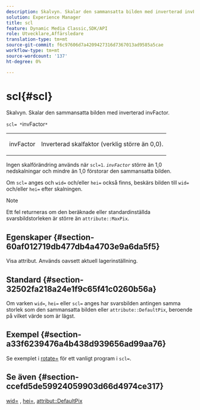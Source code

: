 ```yaml
---
description: Skalvyn. Skalar den sammansatta bilden med inverterad invFactor.
solution: Experience Manager
title: scl
feature: Dynamic Media Classic,SDK/API
role: Utvecklare,Affärsledare
translation-type: tm+mt
source-git-commit: f6c97606d7a4209427316d7367013ad9585a5cae
workflow-type: tm+mt
source-wordcount: '137'
ht-degree: 0%

---
```



# scl{#scl}

Skalvyn. Skalar den sammansatta bilden med inverterad invFactor.

`scl= *`invFactor`*`

<table id="simpletable_A09F5EECAC2B4E0F8633D71C6AD36D8D"> 
 <tr class="strow"> 
  <td class="stentry"> <p><span class="varname"> invFactor</span> </p> </td> 
  <td class="stentry"> <p>Inverterad skalfaktor (verklig större än 0,0). </p></td> 
 </tr> 
</table>

Ingen skalförändring används när `scl=1`. *`invFactor`* större än 1,0 nedskalningar och mindre än 1,0 förstorar den sammansatta bilden.

Om `scl=` anges och `wid=` och/eller `hei=` också finns, beskärs bilden till `wid=` och/eller `hei=` efter skalningen.

>[!NOTE]
>
>Ett fel returneras om den beräknade eller standardinställda svarsbildstorleken är större än `attribute::MaxPix`.

## Egenskaper {#section-60af012719db477db4a4703e9a6da5f5}

Visa attribut. Används oavsett aktuell lagerinställning.

## Standard {#section-32502fa218a24e1f9c65f41c0260b56a}

Om varken `wid=`, `hei=` eller `scl=` anges har svarsbilden antingen samma storlek som den sammansatta bilden eller `attribute::DefaultPix`, beroende på vilket värde som är lägst.

## Exempel {#section-a33f6239476a4b438d939656ad99aa76}

Se exemplet i [rotate=](../../../../../is-api/http-ref/image-serving-api-ref/c-http-protocol-reference/c-command-reference/r-rotate.md#reference-12abb086635546ec9ec2e1a793dc1096) för ett vanligt program i `scl=`.

## Se även {#section-ccefd5de59924059903d66d4974ce317}

[wid=](../../../../../is-api/http-ref/image-serving-api-ref/c-http-protocol-reference/c-command-reference/r-is-http-wid.md#reference-bfeadcb67bf4485f851eb21345527e47) ,  [hei=](../../../../../is-api/http-ref/image-serving-api-ref/c-http-protocol-reference/c-command-reference/r-is-http-hei.md#reference-6d6f556ccc0e4b98a815e8a5c1944a96),  [attribut::DefaultPix](../../../../../is-api/image-catalog/image-serving-api-ref/c-image-catalog-reference/c-attributes-reference/r-defaultpix.md#reference-996b2c22b30f4fd9b970c84063306df1)
